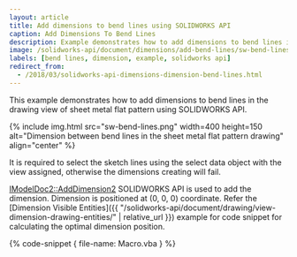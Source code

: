 ```yaml
---
layout: article
title: Add dimensions to bend lines using SOLIDWORKS API
caption: Add Dimensions To Bend Lines
description: Example demonstrates how to add dimensions to bend lines in the drawing view of sheet metal flat pattern
image: /solidworks-api/document/dimensions/add-bend-lines/sw-bend-lines.png
labels: [bend lines, dimension, example, solidworks api]
redirect_from:
  - /2018/03/solidworks-api-dimensions-dimension-bend-lines.html
---
```

This example demonstrates how to add dimensions to bend lines in the drawing view of sheet metal flat pattern using SOLIDWORKS API.

{% include img.html src="sw-bend-lines.png" width=400 height=150 alt="Dimension between bend lines in the sheet metal flat pattern drawing" align="center" %}

It is required to select the sketch lines using the select data object with the view assigned, otherwise the dimensions creating will fail.

[IModelDoc2::AddDimension2](http://help.solidworks.com/2018/english/api/sldworksapi/solidworks.interop.sldworks~solidworks.interop.sldworks.imodeldoc~adddimension2.html) SOLIDWORKS API is used to add the dimension. Dimension is positioned at (0, 0, 0) coordinate. Refer the [Dimension Visible Entities]({{ "/solidworks-api/document/drawing/view-dimension-drawing-entities/" | relative_url }}) example for code snippet for calculating the optimal dimension position.

{% code-snippet { file-name: Macro.vba } %}
